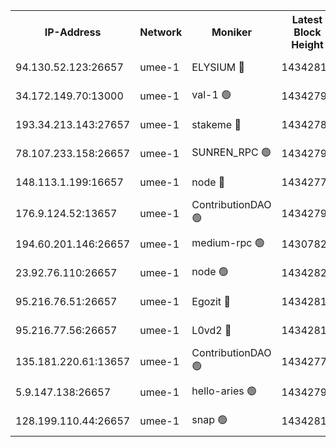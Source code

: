 


<table><tr><th>IP-Address</th><th>Network</th><th>Moniker</th><th>Latest Block Height</th><th>Earliest Block Height</th><th>Catching Up</th><th>Tx Index</th><th>Voting Power</th><th>Scan Time</th></tr><tr><td>94.130.52.123:26657</td><td>umee-1</td><td>ELYSIUM 🔴</td><td>14342812</td><td>3216011</td><td>False</td><td>off</td><td>26940192</td><td>2024-10-21T07:02:22.789754294UTC</td></tr><tr><td>34.172.149.70:13000</td><td>umee-1</td><td>val-1 🟢</td><td>14342791</td><td>12632001</td><td>False</td><td>off</td><td>0</td><td>2024-10-21T07:00:31.266996414UTC</td></tr><tr><td>193.34.213.143:27657</td><td>umee-1</td><td>stakeme 🔴</td><td>14342786</td><td>12950170</td><td>False</td><td>off</td><td>8272520</td><td>2024-10-21T07:00:00.550831185UTC</td></tr><tr><td>78.107.233.158:26657</td><td>umee-1</td><td>SUNREN_RPC 🟢</td><td>14342798</td><td>13338194</td><td>False</td><td>on</td><td>0</td><td>2024-10-21T07:01:05.922791627UTC</td></tr><tr><td>148.113.1.199:16657</td><td>umee-1</td><td>node 🔴</td><td>14342779</td><td>13570001</td><td>False</td><td>off</td><td>1636217</td><td>2024-10-21T06:59:23.139931299UTC</td></tr><tr><td>176.9.124.52:13657</td><td>umee-1</td><td>ContributionDAO 🟢</td><td>14342796</td><td>13924595</td><td>False</td><td>on</td><td>0</td><td>2024-10-21T07:00:57.075407358UTC</td></tr><tr><td>194.60.201.146:26657</td><td>umee-1</td><td>medium-rpc 🟢</td><td>14307821</td><td>13992297</td><td>False</td><td>on</td><td>0</td><td>2024-10-21T06:59:32.659862336UTC</td></tr><tr><td>23.92.76.110:26657</td><td>umee-1</td><td>node 🟢</td><td>14342827</td><td>13999001</td><td>False</td><td>on</td><td>0</td><td>2024-10-21T07:03:52.323239575UTC</td></tr><tr><td>95.216.76.51:26657</td><td>umee-1</td><td>Egozit 🔴</td><td>14342812</td><td>14242811</td><td>False</td><td>off</td><td>38542253</td><td>2024-10-21T07:02:22.465841340UTC</td></tr><tr><td>95.216.77.56:26657</td><td>umee-1</td><td>L0vd2 🔴</td><td>14342819</td><td>14242819</td><td>False</td><td>off</td><td>38320767</td><td>2024-10-21T07:03:05.568781983UTC</td></tr><tr><td>135.181.220.61:13657</td><td>umee-1</td><td>ContributionDAO 🟢</td><td>14342778</td><td>14340078</td><td>False</td><td>off</td><td>0</td><td>2024-10-21T06:59:17.926382924UTC</td></tr><tr><td>5.9.147.138:26657</td><td>umee-1</td><td>hello-aries 🟢</td><td>14342790</td><td>14341461</td><td>False</td><td>off</td><td>0</td><td>2024-10-21T07:00:25.820563304UTC</td></tr><tr><td>128.199.110.44:26657</td><td>umee-1</td><td>snap 🟢</td><td>14342817</td><td>14342100</td><td>False</td><td>off</td><td>0</td><td>2024-10-21T07:02:51.982173538UTC</td></tr></table>